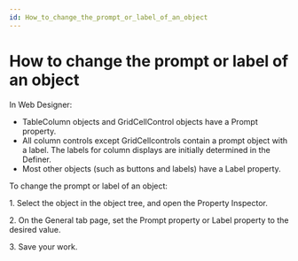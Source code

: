 ```yaml
---
id: How_to_change_the_prompt_or_label_of_an_object
---
```


# How to change the prompt or label of an object

In Web Designer:

- TableColumn objects and GridCellControl objects have a Prompt property.
- All column controls except GridCellcontrols contain a prompt object with a label. The labels for column displays are initially determined in the Definer.
- Most other objects (such as buttons and labels) have a Label property.

To change the prompt or label of an object:

1. Select the object in the object tree, and open the Property Inspector.

2. On the General tab page, set the Prompt property or Label property to the desired value.

3. Save your work.
